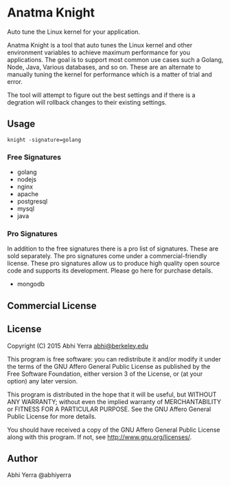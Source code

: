 # Anatma Knight

Auto tune the Linux kernel for your application.

Anatma Knight is a tool that auto tunes the Linux kernel and other
environment variables to achieve maximum performance for you
applications. The goal is to support most common use cases such a
Golang, Node, Java, Various databases, and so on. These are an
alternate to manually tuning the kernel for performance which is a
matter of trial and error.

The tool will attempt to figure out the best settings and if there is
a degration will rollback changes to their existing settings.

## Usage

```
knight -signature=golang
```

### Free Signatures

 - golang
 - nodejs
 - nginx
 - apache
 - postgresql
 - mysql
 - java

### Pro Signatures

In addition to the free signatures there is a pro list of
signatures. These are sold separately. The pro signatures come under a
commercial-friendly license. These pro signatures allow us to produce
high quality open source code and supports its development. Please go
here for purchase details.

 - mongodb

## Commercial License


## License

Copyright (C) 2015 Abhi Yerra <abhi@berkeley.edu>

This program is free software: you can redistribute it and/or modify
it under the terms of the GNU Affero General Public License as
published by the Free Software Foundation, either version 3 of the
License, or (at your option) any later version.

This program is distributed in the hope that it will be useful,
but WITHOUT ANY WARRANTY; without even the implied warranty of
MERCHANTABILITY or FITNESS FOR A PARTICULAR PURPOSE.  See the
GNU Affero General Public License for more details.

You should have received a copy of the GNU Affero General Public License
along with this program.  If not, see <http://www.gnu.org/licenses/>.

## Author

 Abhi Yerra @abhiyerra
